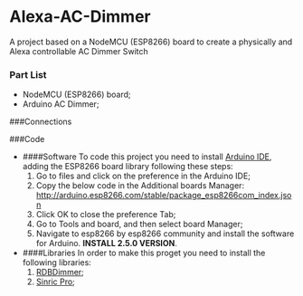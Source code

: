 # Alexa-AC-Dimmer
A project based on a NodeMCU (ESP8266) board to create a physically and Alexa controllable AC Dimmer Switch

### Part List
- NodeMCU (ESP8266) board;
- Arduino AC Dimmer;

###Connections

###Code
- ####Software
To code this project you need to install [Arduino IDE](https://www.arduino.cc/en/main/OldSoftwareReleases "Arduino IDE"), adding the ESP8266 board library following these steps:
	1. Go to files and click on the preference in the Arduino IDE;
	1. Copy the below code in the Additional boards Manager:
		http://arduino.esp8266.com/stable/package_esp8266com_index.json
	1. Click OK to close the preference Tab;
	1. Go to Tools and board, and then select board Manager;
	1. Navigate to esp8266 by esp8266 community and install the software for Arduino. **INSTALL 2.5.0 VERSION**.
- ####Libraries
In order to make this proget you need to install the following libraries:
	1. [RDBDimmer](https://github.com/RobotDynOfficial/RBDDimmer "RDBDimmer");
	1. [Sinric Pro](https://github.com/sinricpro/esp8266-esp32-sdk "Sinric Pro");
